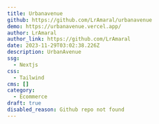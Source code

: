 ```yaml
---
title: Urbanavenue
github: https://github.com/LrAmaral/urbanavenue
demo: https://urbanavenue.vercel.app/
author: LrAmaral
author_link: https://github.com/LrAmaral
date: 2023-11-29T03:02:38.226Z
description: UrbanAvenue
ssg:
  - Nextjs
css:
  - Tailwind
cms: []
category:
  - Ecommerce
draft: true
disabled_reason: Github repo not found
---
```

